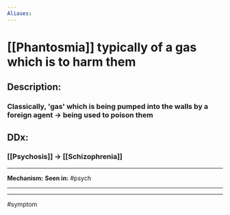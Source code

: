 ```yaml
---
Aliases:
---
```

# [[Phantosmia]] typically of a gas which is to harm them 
## Description:
### Classically, 'gas' which is being pumped into the walls by a foreign agent -> being used to poison them
## DDx:
### [[Psychosis]] -> [[Schizophrenia]]

---
**Mechanism:**
**Seen in:** #psych 

---


---
#symptom 